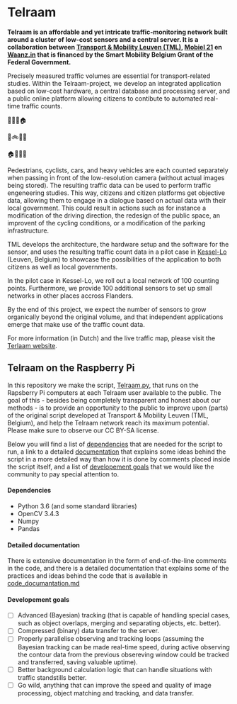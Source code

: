 # Telraam

**Telraam is an affordable and yet intricate traffic-monitoring network built around a cluster of low-cost sensors and a central server. It is a collaboration between [Transport & Mobility Leuven (TML)](https://www.tmleuven.be/en/), [Mobiel 21](https://www.mobiel21.be/) en [Waanz.in](https://waanz.in/) that is financed by the Smart Mobility Belgium Grant of the Federal Government.**

Precisely measured traffic volumes are essential for transport-related studies. Within the Telraam-project, we develop an integrated application based on low-cost hardware, a central database and processing server, and a public online platform allowing citizens to contibute to automated real-time traffic counts.

:office::hotel::deciduous_tree::house:

:runner::bike::car::articulated_lorry:

:house::deciduous_tree::office::hotel:


Pedestrians, cyclists, cars, and heavy vehicles are each counted separately when passing in front of the low-resolution camera (without actual images being stored). The resulting traffic data can be used to perform traffic engeneering studies. This way, citizens and citizen platforms get objective data, allowing them to engage in a dialogue based on actual data with their local government. This could result in actions such as for instance a modification of the driving direction, the redesign of the public space, an improvent of the cycling conditions, or a modification of the parking infrastructure.

TML develops the architecture, the hardware setup and the software for the sensor, and uses the resulting traffic count data in a pilot case in [Kessel-Lo](https://www.google.com/maps/place/Kessel-Lo,+3010+Leuven/) (Leuven, Belgium) to showcase the possibilities of the application to both citizens as well as local governments.

In the pilot case in Kessel-Lo, we roll out a local network of 100 counting points. Furthermore, we provide 100 additional sensors to set up small networks in other places accross Flanders. 

By the end of this project, we expect the number of sensors to grow organically beyond the original volume, and that independent applications emerge that make use of the traffic count data.

For more information (in Dutch) and the live traffic map, please visit the [Terlaam website](https://telraam.net/).

## Telraam on the Raspberry Pi

In this repository we make the script, [Telraam.py](./Telraam.py), that runs on the Rapsberry Pi computers at each Telraam user available to the public. The goal of this - besides being completely transparent and honest about our methods - is to provide an opportunity to the public to improve upon (parts) of the original script developed at Transport & Mobility Leuven (TML, Belgium), and help the Telraam network reach its maximum potential. Please make sure to observe our CC BY-SA license.

Below you will find a list of [dependencies](https://github.com/Telraam/Telraam-RPi#dependencies) that are needed for the script to run, a link to a detailed [documentation](https://github.com/Telraam/Telraam-RPi#detailed-documentation) that explains some ideas behind the script in a more detailed way than how it is done by comments placed inside the script itself, and a list of [developement goals](https://github.com/Telraam/Telraam-RPi#developement-goals) that we would like the community to pay special attention to.

#### Dependencies

- Python 3.6 (and some standard libraries)
- OpenCV 3.4.3
- Numpy
- Pandas

#### Detailed documentation

There is extensive documentation in the form of end-of-the-line comments in the code, and there is a detailed documentation that explains some of the practices and ideas behind the code that is available in [code_documantation.md](./code_documantation.md)

#### Developement goals

- [ ] Advanced (Bayesian) tracking (that is capable of handling special cases, such as object overlaps, merging and separating objects, etc. better).
- [ ] Compressed (binary) data transfer to the server.
- [ ] Properly parallelise observing and tracking loops (assuming the Bayesian tracking can be made real-time speed, during active observing the contour data from the previous obsereving window could be tracked and transferred, saving valuable uptime).
- [ ] Better background calculation logic that can handle situations with traffic standstills better.
- [ ] Go wild, anything that can improve the speed and quality of image processing, object matching and tracking, and data transfer.
